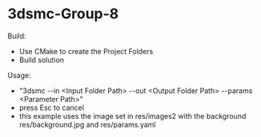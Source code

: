 # 3dsmc-Group-8

Build:
- Use CMake to create the Project Folders
- Build solution

Usage: 
- "3dsmc --in \<Input Folder Path> --out \<Output Folder Path> --params \<Parameter Path>"
- press Esc to cancel
- this example uses the image set in res/images2 with the background res/background.jpg and res/params.yaml
